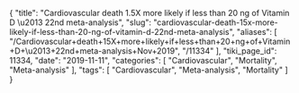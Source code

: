 {
    "title": "Cardiovascular death 1.5X more likely if less than 20 ng of Vitamin D \u2013 22nd meta-analysis",
    "slug": "cardiovascular-death-15x-more-likely-if-less-than-20-ng-of-vitamin-d-22nd-meta-analysis",
    "aliases": [
        "/Cardiovascular+death+15X+more+likely+if+less+than+20+ng+of+Vitamin+D+\u2013+22nd+meta-analysis+Nov+2019",
        "/11334"
    ],
    "tiki_page_id": 11334,
    "date": "2019-11-11",
    "categories": [
        "Cardiovascular",
        "Mortality",
        "Meta-analysis"
    ],
    "tags": [
        "Cardiovascular",
        "Meta-analysis",
        "Mortality"
    ]
}